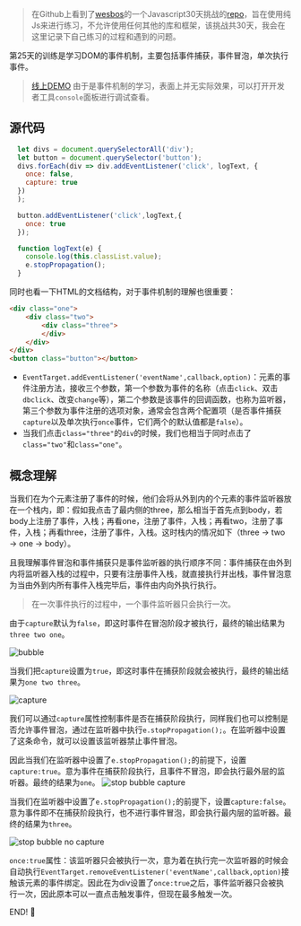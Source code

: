 > 在Github上看到了[wesbos](https://twitter.com/wesbos)的一个Javascript30天挑战的[repo](https://github.com/wesbos/JavaScript30)，旨在使用纯Js来进行练习，不允许使用任何其他的库和框架，该挑战共30天，我会在这里记录下自己练习的过程和遇到的问题。

第25天的训练是学习DOM的事件机制，主要包括事件捕获，事件冒泡，单次执行事件。
> [线上DEMO](http://htmlpreview.github.io/?https://github.com/winar-jin/JavaScript30-Challenge/blob/master/25%20-%20Event%20Capture%2C%20Propagation%2C%20Bubbling%20and%20Once/index.html)
> 由于是事件机制的学习，表面上并无实际效果，可以打开开发者工具`console`面板进行调试查看。

## 源代码
```Javascript
  let divs = document.querySelectorAll('div');
  let button = document.querySelector('button');
  divs.forEach(div => div.addEventListener('click', logText, {
    once: false,
    capture: true
  })
  );

  button.addEventListener('click',logText,{
    once: true
  });

  function logText(e) {
    console.log(this.classList.value);
    e.stopPropagation();
  }
```
同时也看一下HTML的文档结构，对于事件机制的理解也很重要：
```html
<div class="one">
    <div class="two">
        <div class="three">
        </div>
    </div>
</div>
<button class="button"></button>
```
* `EventTarget.addEventListener('eventName',callback,option)`：元素的事件注册方法，接收三个参数，第一个参数为事件的名称（点击`click`、双击`dbclick`、改变`change`等），第二个参数是该事件的回调函数，也称为监听器，第三个参数为事件注册的选项对象，通常会包含两个配置项（是否事件捕获`capture`以及单次执行`once`事件，它们两个的默认值都是`false`）。
* 当我们点击`class="three"`的`div`的时候，我们也相当于同时点击了`class="two"`和`class="one"`。

## 概念理解

当我们在为个元素注册了事件的时候，他们会将从外到内的个元素的事件监听器放在一个栈内，即：假如我点击了最内侧的three，那么相当于首先点到body，若body上注册了事件，入栈；再看one，注册了事件，入栈；再看two，注册了事件，入栈；再看three，注册了事件，入栈。这时栈内的情况如下（three → two → one → body）。

且我理解事件冒泡和事件捕获只是事件监听器的执行顺序不同：事件捕获在由外到内将监听器入栈的过程中，只要有注册事件入栈，就直接执行并出栈，事件冒泡意为当由外到内所有事件入栈完毕后，事件由内向外执行执行。
> 在一次事件执行的过程中，一个事件监听器只会执行一次。

由于`capture`默认为`false`，即这时事件在冒泡阶段才被执行，最终的输出结果为`three two one`。

![bubble](images/0728-bubble.png)

当我们把`capture`设置为`true`，即这时事件在捕获阶段就会被执行，最终的输出结果为`one two three`。

![capture](images/0728-capture.png)

我们可以通过`capture`属性控制事件是否在捕获阶段执行，同样我们也可以控制是否允许事件冒泡，通过在监听器中执行`e.stopPropagation();`。在监听器中设置了这条命令，就可以设置该监听器禁止事件冒泡。

因此当我们在监听器中设置了`e.stopPropagation();`的前提下，设置`capture:true`。意为事件在捕获阶段执行，且事件不冒泡，即会执行最外层的监听器。最终的结果为`one`。
![stop bubble capture](images/0728-stopbubble-true.png)

当我们在监听器中设置了`e.stopPropagation();`的前提下，设置`capture:false`。意为事件即不在捕获阶段执行，也不进行事件冒泡，即会执行最内层的监听器。最终的结果为`three`。

![stop bubble no capture](images/0728-stopbubble-false.png)

`once:true`属性：该监听器只会被执行一次，意为着在执行完一次监听器的时候会自动执行`EventTarget.removeEventListener('eventName',callback,option)`接触该元素的事件绑定。因此在为div设置了`once:true`之后，事件监听器只会被执行一次，因此原本可以一直点击触发事件，但现在最多触发一次。


END! 💯




